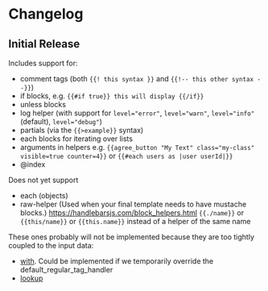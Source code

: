 # Changelog

## Initial Release

Includes support for:

- comment tags (both `{{! this syntax }}` and `{{!-- this other syntax --}}`)
- if blocks, e.g. `{{#if true}} this will display {{/if}}`
- unless blocks
- log helper (with support for `level="error"`, `level="warn"`, `level="info"` (default), `level="debug"`)
- partials (via the `{{>example}}` syntax)
- each blocks for iterating over lists
- arguments in helpers e.g. `{{agree_button "My Text" class="my-class" visible=true counter=4}}` or `{{#each users as |user userId|}}`
- @index

Does not yet support 
- each (objects)
- raw-helper (Used when your final template needs to have mustache blocks.) https://handlebarsjs.com/block_helpers.html
`{{./name}}` or `{{this/name}}` or `{{this.name}}` instead of a helper of the same name


These ones probably will not be implemented because they are too tightly coupled to the input data:
- [with](https://handlebarsjs.com/guide/builtin-helpers.html#with). Could be implemented if we temporarily override the default_regular_tag_handler
- [lookup](https://handlebarsjs.com/guide/builtin-helpers.html#lookup)
